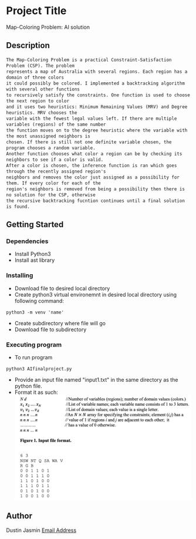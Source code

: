 # Project Title

Map-Coloring Problem: AI solution

## Description

    The Map-Coloring Problem is a practical Constraint-Satisfaction Problem (CSP). The problem
    represents a map of Australia with several regions. Each region has a domain of three colors
    it could possibly be colored. I implemented a backtracking algorithm with several other functions 
    to recursively satisfy the constraints. One function is used to choose the next region to color
    and it uses two heuristics: Minimum Remaining Values (MRV) and Degree heuristics. MRV chooses the 
    variable with the fewest legal values left. If there are multiple variables (regions) of the same number
    the function moves on to the degree heuristic where the variable with the most unassigned neighbors is
    chosen. If there is still not one definite variable chosen, the program chooses a random variable.
    Another function chooses what color a region can be by checking its neighbors to see if a color is valid.
    After a color is chosen, the inference function is ran which goes through the recently assigned region's
    neighbors and removes the color just assigned as a possibility for them. If every color for each of the
    region's neighbors is removed from being a possibility then there is no solution for the CSP, otherwise
    the recursive backtracking fucntion continues until a final solution is found.


## Getting Started

### Dependencies

* Install Python3
* Install ast library


### Installing

* Download file to desired local directory
* Create python3 virtual environemnt in desired local directory using following command:
```
python3 -m venv 'name'
```
* Create subdirectory where file will go
* Download file to subdirectory

### Executing program

* To run program
```
python3 AIfinalproject.py
```
* Provide an input file named "input1.txt" in the same directory as the python file.
* Format it as such:
![File Format](MapInputFormat.png)


## Author

Dustin Jasmin 
[Email Address](jasmindustin@gmail.com)
